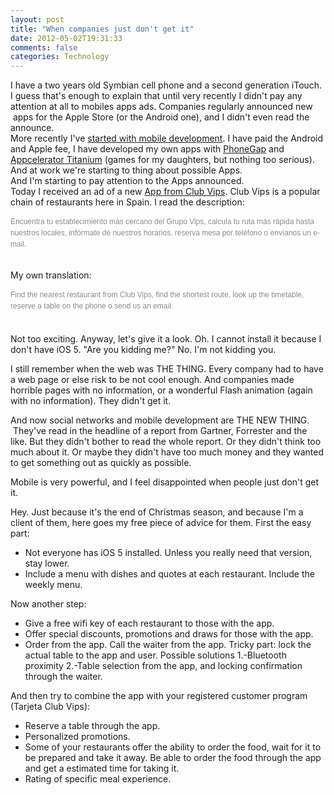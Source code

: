 ```yaml
---
layout: post
title: "When companies just don't get it"
date: 2012-05-02T19:31:33
comments: false
categories: Technology
---
```


I have a two years old&nbsp;Symbian&nbsp;cell phone and a second generation iTouch. I guess that's enough to explain that until very recently I didn't pay any attention at all to mobiles apps ads. Companies regularly announced new &nbsp;apps for the Apple Store (or the Android one), and I didn't even read the announce.<br />More recently I've [started with mobile development](http://gonfva.blogspot.com/2011/12/my-first-mobile-application.html). I have paid the Android and Apple fee, I have developed my own apps with [PhoneGap](http://phonegap.com/) and [Appcelerator Titanium](http://www.appcelerator.com/products/titanium-mobile-application-development/) (games for my daughters, but nothing too serious). And at work we're starting to thing about possible Apps.<br />And I'm starting to pay attention to the Apps&nbsp;announced.<br />Today I received an ad of a new [App from Club Vips](http://itunes.apple.com/es/app/club-vips/id473552544?mt=8). Club Vips is a popular chain of restaurants here in Spain. I read the description:


<span style="background-color: white; color: #898989; font-family: 'Lucida Grande', 'Lucida Sans Unicode', Arial, Verdana, sans-serif; font-size: 12px; line-height: 18px; text-align: left;">Encuentra tu establecimiento más cercano del Grupo Vips, calcula tu ruta más rápida hasta nuestros locales, infórmate de nuestros horarios, reserva mesa por teléfono o envíanos un e-mail.</span><br /><div style="text-align: left;"><span style="color: #898989; font-family: 'Lucida Grande', 'Lucida Sans Unicode', Arial, Verdana, sans-serif;"><span style="font-size: 12px; line-height: 18px;"><br /></span></span></div>My own translation:


<span style="background-color: white; color: #898989; font-family: 'Lucida Grande', 'Lucida Sans Unicode', Arial, Verdana, sans-serif; font-size: 12px; line-height: 18px; text-align: left;">Find the nearest restaurant from Club Vips, find the shortest route, look up the timetable, reserve a table on the phone o send us an email.</span><br /><span style="background-color: white; color: #898989; font-family: 'Lucida Grande', 'Lucida Sans Unicode', Arial, Verdana, sans-serif; font-size: 12px; line-height: 18px; text-align: left;"><br /></span><br />Not too exciting. Anyway, let's give it a look. Oh. I cannot install it because I don't have iOS 5. "Are you kidding me?" No. I'm not kidding you.


I still remember when the web was THE THING. Every company had to have a web page or else risk to be not cool enough. And companies made horrible pages with no information, or a wonderful Flash animation (again with no information). They didn't get it.


And now social networks and mobile development are THE NEW THING. &nbsp;They've read in the headline of a report from Gartner, Forrester and the like. But they didn't bother to read the whole report. Or they didn't think too much about it. Or maybe they didn't have too much money and they wanted to get something out as quickly as possible.


Mobile is very powerful, and I feel&nbsp;disappointed when people just don't get it.


Hey. Just because it's the end of&nbsp;Christmas season, and because I'm a client of them, here goes my free piece of advice for them. First the easy part:



<ul><li>Not everyone has iOS 5 installed. Unless you really need that version, stay lower.</li><li>Include a menu with dishes and quotes at each restaurant. Include the weekly menu.</li></ul><div>Now another step:</div><div><ul><li>Give a free wifi key of each restaurant to those with the app. </li><li>Offer special discounts, promotions and draws for those with the app.</li><li>Order from the app. Call the waiter from the app. Tricky part: lock the actual table to the app and user. Possible solutions 1.-Bluetooth proximity 2.-Table selection from the app, and locking confirmation through the waiter.</li></ul><div>And then try to combine the app with your registered customer program (Tarjeta Club Vips):</div></div><div><ul><li>Reserve a table through the app.</li><li>Personalized promotions.&nbsp;</li><li>Some of your restaurants offer the ability to order the food, wait for it to be prepared and take it away. Be able to order the food through the app and get a estimated time for taking it.&nbsp;</li><li>Rating of specific meal experience.</li></ul></div>
